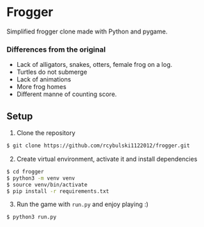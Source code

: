 # Frogger

Simplified frogger clone made with Python and pygame.

### Differences from the original
* Lack of alligators, snakes, otters, female frog on a log.
* Turtles do not submerge
* Lack of animations
* More frog homes
* Different manne of counting score.

## Setup
1. Clone the repository
```sh
$ git clone https://github.com/rcybulski1122012/frogger.git
```

2. Create virtual environment, activate it and install dependencies
```sh
$ cd frogger
$ python3 -m venv venv
$ source venv/bin/activate
$ pip install -r requirements.txt
```

3. Run the game with `run.py` and enjoy playing :)
```sh
$ python3 run.py
```

